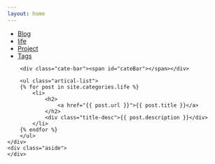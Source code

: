 ```yaml
---
layout: home
---
```


<div class="index-content life">
    <div class="section">
        <ul class="artical-cate">
            <li><a href="/blog"><span>Blog</span></a></li>
            <li class="on"><a href="/life"><span>life</span></a></li>
            <li><a href="/project"><span>Project</span></a></li>
            <li><a href="/tags"><span>Tags</span></a></li>
        </ul>

        <div class="cate-bar"><span id="cateBar"></span></div>

        <ul class="artical-list">
        {% for post in site.categories.life %}
            <li>
                <h2>
                    <a href="{{ post.url }}">{{ post.title }}</a>
                </h2>
                <div class="title-desc">{{ post.description }}</div>
            </li>
        {% endfor %}
        </ul>
    </div>
    <div class="aside">
    </div>
</div>

